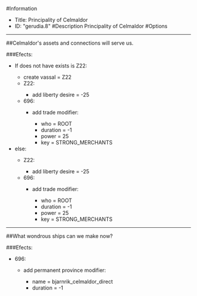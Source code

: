 #Information
 - Title: Principality of Celmaldor
 - ID: "gerudia.8"
#Description
Principality of Celmaldor
#Options

___
##Celmaldor's assets and connections will serve us.

###Efects:<ul><li>If does not have exists is Z22:</li><ul><li>create vassal = Z22</li><li>Z22:</li><ul><li>add liberty desire = -25</li></ul><li>696:</li><ul><li>add trade modifier:</li><ul><li>who = ROOT</li><li>duration = -1</li><li>power = 25</li><li>key = STRONG_MERCHANTS</li></ul></ul></ul><li>else:</li><ul><li>Z22:</li><ul><li>add liberty desire = -25</li></ul><li>696:</li><ul><li>add trade modifier:</li><ul><li>who = ROOT</li><li>duration = -1</li><li>power = 25</li><li>key = STRONG_MERCHANTS</li></ul></ul></ul></ul>

___
##What wondrous ships can we make now?

###Efects:<ul><li>696:</li><ul><li>add permanent province modifier:</li><ul><li>name = bjarnrik_celmaldor_direct</li><li>duration = -1</li></ul></ul></ul>
